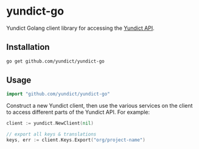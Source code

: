 # yundict-go

Yundict Golang client library for accessing the [Yundict API](https://yundict.com/docs/api/).

## Installation

```bash
go get github.com/yundict/yundict-go
```

## Usage

```go
import "github.com/yundict/yundict-go"
```

Construct a new Yundict client, then use the various services on the client to access different parts of the Yundict API. For example:

```go
client := yundict.NewClient(nil)

// export all keys & translations
keys, err := client.Keys.Export("org/project-name")
```
